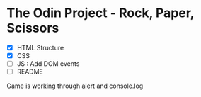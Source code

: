 # The Odin Project - Rock, Paper, Scissors

- [x] HTML Structure
- [x] CSS
- [ ] JS : Add DOM events
- [ ] README

Game is working through alert and console.log
